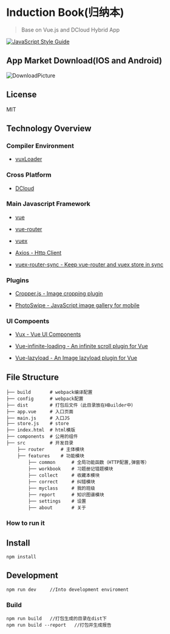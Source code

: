 # Induction Book(归纳本)

> Base on Vue.js and DCloud Hybrid App

[![JavaScript Style Guide](https://img.shields.io/badge/code_style-standard-brightgreen.svg)](https://standardjs.com)

## App Market Download(IOS and Android)

![DownloadPicture](http://okkula0y9.bkt.clouddn.com/student.png)

## License

MIT

## Technology Overview

### Compiler Environment

-	[vuxLoader](https://github.com/airyland/vux-loader)

### Cross Platform

-	[DCloud](http://www.dcloud.io/runtime.html)

### Main Javascript Framework

-	[vue](http://cn.vuejs.org/guide/)

-	[vue-router](http://router.vuejs.org/zh-cn/index.html)

-	[vuex](http://vuex.vuejs.org/zh-cn/index.html)

-	[Axios - Http Client](https://github.com/mzabriskie/axios)

-	[vuex-router-sync - Keep vue-router and vuex store in sync](https://github.com/vuejs/vuex-router-sync)

### Plugins

-	[Cropper.js - Image cropping plugin](https://fengyuanchen.github.io/cropperjs/)

-	[PhotoSwipe - JavaScript image gallery for mobile](https://github.com/dimsemenov/PhotoSwipe)

### UI Compoents

-	[Vux - Vue UI Components](https://vuxjs.gitbooks.io/vux/content/about/component-standard.html)

-	[Vue-infinite-loading - An infinite scroll plugin for Vue ](https://peachscript.github.io/vue-infinite-loading/#!/slots)

-	[Vue-lazyload - An Image lazyload plugin for Vue](https://github.com/hilongjw/vue-lazyload)

## File Structure

```
├── build       # webpack编译配置
├── config      # webpack配置
├── dist        # 打包后文件（此目录放在HBuilder中）
├── app.vue     # 入口页面
├── main.js     # 入口JS
├── store.js    # store
├── index.html  # html模版
├── components  # 公用的组件
├── src         # 开发目录
    ├── router      # 主体模块
    ├── features    # 功能模块
        ├── common      # 全局功能函数（HTTP配置,弹窗等）
        ├── workbook    # 习题册记错题模块
        ├── collect     # 收藏本模块
        ├── correct     # 纠错模块
        ├── myclass     # 我的班级
        ├── report      # 知识图谱模块
        ├── settings    # 设置
        ├── about       # 关于
```

### How to run it

## Install
```
npm install 
```

## Development
```
npm run dev     //Into development enviroment

```
### Build
```
npm run build   //打包生成的目录在dist下
npm run build --report   //打包并生成报告
```